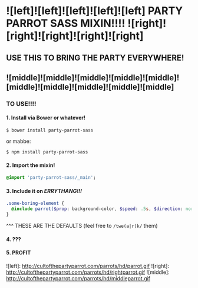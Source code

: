 # ![left]![left]![left]![left]![left] PARTY PARROT SASS MIXIN!!!! ![right]![right]![right]![right]![right]
## USE THIS TO BRING THE PARTY EVERYWHERE!
## ![middle]![middle]![middle]![middle]![middle]![middle]![middle]![middle]![middle]![middle]

### TO USE!!!!

#### 1. Install via Bower or whatever!

  ```
  $ bower install party-parrot-sass
  ```

  or mabbe:

  ```
  $ npm install party-parrot-sass
  ```

#### 2. Import the mixin!

  ```SASS
  @import 'party-parrot-sass/_main';
  ```

#### 3. Include it on *ERRYTHANG!!!*

  ```SASS
  .some-boring-element {
    @include parrot($prop: background-color, $speed: .5s, $direction: normal);
  }
  ```

  ^^^ THESE ARE THE DEFAULTS (feel free to `/twe(a|r)k/` them)

#### 4. ???

#### 5. PROFIT


![left]: http://cultofthepartyparrot.com/parrots/hd/parrot.gif
![right]: http://cultofthepartyparrot.com/parrots/hd/rightparrot.gif
![middle]: http://cultofthepartyparrot.com/parrots/hd/middleparrot.gif
